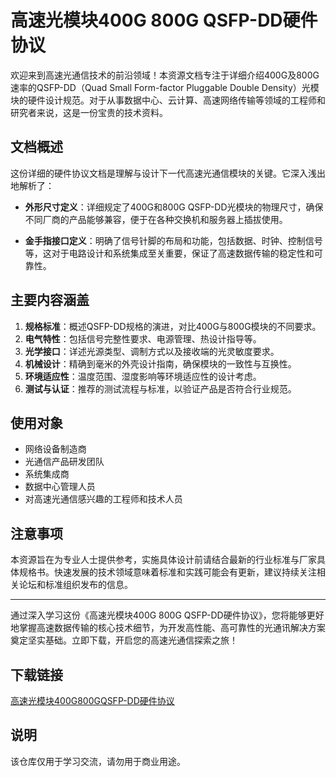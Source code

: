 # 高速光模块400G 800G QSFP-DD硬件协议

欢迎来到高速光通信技术的前沿领域！本资源文档专注于详细介绍400G及800G速率的QSFP-DD（Quad Small Form-factor Pluggable Double Density）光模块的硬件设计规范。对于从事数据中心、云计算、高速网络传输等领域的工程师和研究者来说，这是一份宝贵的技术资料。

## 文档概述

这份详细的硬件协议文档是理解与设计下一代高速光通信模块的关键。它深入浅出地解析了：

- **外形尺寸定义**：详细规定了400G和800G QSFP-DD光模块的物理尺寸，确保不同厂商的产品能够兼容，便于在各种交换机和服务器上插拔使用。
  
- **金手指接口定义**：明确了信号针脚的布局和功能，包括数据、时钟、控制信号等，这对于电路设计和系统集成至关重要，保证了高速数据传输的稳定性和可靠性。

## 主要内容涵盖

1. **规格标准**：概述QSFP-DD规格的演进，对比400G与800G模块的不同要求。
2. **电气特性**：包括信号完整性要求、电源管理、热设计指导等。
3. **光学接口**：详述光源类型、调制方式以及接收端的光灵敏度要求。
4. **机械设计**：精确到毫米的外壳设计指南，确保模块的一致性与互换性。
5. **环境适应性**：温度范围、湿度影响等环境适应性的设计考虑。
6. **测试与认证**：推荐的测试流程与标准，以验证产品是否符合行业规范。

## 使用对象

- 网络设备制造商
- 光通信产品研发团队
- 系统集成商
- 数据中心管理人员
- 对高速光通信感兴趣的工程师和技术人员

## 注意事项

本资源旨在为专业人士提供参考，实施具体设计前请结合最新的行业标准与厂家具体规格书。快速发展的技术领域意味着标准和实践可能会有更新，建议持续关注相关论坛和标准组织发布的信息。

---

通过深入学习这份《高速光模块400G 800G QSFP-DD硬件协议》，您将能够更好地掌握高速数据传输的核心技术细节，为开发高性能、高可靠性的光通讯解决方案奠定坚实基础。立即下载，开启您的高速光通信探索之旅！

## 下载链接
[高速光模块400G800GQSFP-DD硬件协议](https://pan.quark.cn/s/2ca83597e99d)

## 说明

该仓库仅用于学习交流，请勿用于商业用途。
